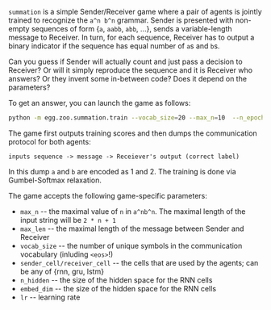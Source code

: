 `summation` is a simple Sender/Receiver game where a pair of agents is jointly trained to recognize the `a^n b^n` grammar.
Sender is presented with non-empty sequences of form {`a`, `aabb`, `abb`, ...}, sends a variable-length message to Receiver. 
In turn, for each sequence, Receiver has to output a binary indicator if the sequence has equal number of `a`s and `b`s.

Can you guess if Sender will actually count and just pass a decision to Receiver? Or will it simply reproduce the sequence
and it is Receiver who answers? Or they invent some in-between code? Does it depend on the parameters?

To get an answer, you can launch the game as follows:

```bash
python -m egg.zoo.summation.train --vocab_size=20 --max_n=10  --n_epoch=5 --max_len=10 --batch_size=32 --random_seed=21 --batches_per_epoch=100 --temperature=0.50 --sender_cell=lstm --receiver_cell=lstm --random_seed=21
```

The game first outputs training scores and then dumps the communication protocol for both agents:
```
inputs sequence -> message -> Receiever's output (correct label)
```
In this dump `a` and `b` are encoded as 1 and 2. The training is done via Gumbel-Softmax relaxation.

The game accepts the following game-specific parameters:
 * `max_n` -- the maximal value of `n` in `a^nb^n`. The maximal length of the input string will be `2 * n + 1`
 * `max_len` -- the maximal length of the message between Sender and Receiver
 * `vocab_size` -- the number of unique symbols in the communication vocabulary (inluding `<eos>`!)
 * `sender_cell/receiver_cell` -- the cells that are used by the agents; can be any of {rnn, gru, lstm}
 * `n_hidden` -- the size of the hidden space for the RNN cells
 * `embed_dim` -- the size of the hidden space for the RNN cells
 * `lr` -- learning rate
 
